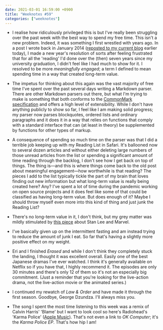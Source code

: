 ```yaml
---
date: 2021-03-01 16:59:00 +0900
title: "Weeknotes #59"
categories: ["weeknotes"]
---
```


- I realise how ridiculously privileged this is but I've really been struggling over the past week with the best way to spend my free time. This isn't a new problem. Indeed, it was something I first wrestled with years ago. In a post I wrote back in January 2014 ([reposted to my current blog](https://articles.inqk.net/2021/03/01/meaningful-engagement.html) earlier today), I made a new year's resolution of sorts after feeling frustrated that for all the 'reading' I'd done over the (then) seven years since my university graduation, I didn't feel like I had much to show for it. I resolved to be more _meaningfully engaged_; a term I defined to mean spending time in a way that created long-term value.

- The impetus for thinking about this again was the vast majority of free time I've spent over the past several days writing a Markdown parser. There are other Markdown parsers out there, but what I'm trying to make is something that both conforms to the [CommonMark specification](https://spec.commonmark.org) and offers a high level of extensibility. While I don't have anything publicly to show so far, I feel like I am making solid progress; my parser now parses blockquotes, ordered lists and ordinary paragraphs and it does it in a way that relies on functions that comply with a standard interface that can (at least in theory) be supplemented by functions for other types of markup.

- A consequence of spending so much time on the parser was that I did a terrible job keeping up with my Reading List in Safari. It's ballooned now to several dozen articles and without either deleting large numbers of those unread articles from the list or spending a significant amount of time reading through the backlog, I don't see how I get back on top of things. The thing is—and this is where things come back to the old post about meaningful engagement—how worthwhile is that reading? The pieces I add to the list typically tickle the part of my brain that loves finding out new information but what long-term value is really being created here? Any? I've spent a lot of time during the pandemic working on open source projects and it does feel like some of that could be classified as having long-term value. But does enough of it? Maybe I should throw myself even more into this kind of thing and just junk the Reading List?

- There's no long-term value in it, I don't think, but my grey matter was mildly stimulated by [this piece](https://www.newyorker.com/magazine/2021/02/15/who-really-created-the-marvel-universe) about Stan Lee and Marvel.

- I've basically given up on the intermittent fasting and am instead trying to reduce the amount of junk I eat. So far that's having a slightly more positive effect on my weight.

- Eri and I finished _Erased_ and while I don't think they completely stuck the landing, I thought it was excellent overall. Easily one of the best Japanese dramas I've ever watched. I think it's generally available on Netflix so if you have that, I highly recommend it. The episodes are only 30 minutes and there's only 12 of them so it's not an especially big commitment. (Just a reminder that you're looking for the live-action drama, not the live-action movie or the animated series.)

- I continued my rewatch of _Law & Order_ and have made it through the first season. Goodbye, George Dzundza. I'll always miss you.

- The song I spent the most time listening to this week was a remix of Calvin Harris' 'Blame' but I want to look cool so here's Radiohead's 'Karma Police' ([Apple Music](https://music.apple.com/us/album/karma-police/1112414716?i=1112414724)). That's not even a link to _OK Computer_; it's the _Karma Police EP_. That's how hip I am!
